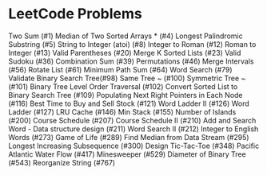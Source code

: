 # LeetCode Problems

Two Sum (#1)
Median of Two Sorted Arrays * (#4)
Longest Palindromic Substring (#5)
String to Integer (atoi) (#8)
Integer to Roman (#12)
Roman to Integer (#13)
Valid Parentheses (#20)
Merge K Sorted Lists (#23)
Valid Sudoku (#36)
Combination Sum (#39)
Permutations (#46)
Merge Intervals (#56)
Rotate List (#61)
Minimum Path Sum (#64)
Word Search (#79)
Validate Binary Search Tree(#98)
Same Tree ~ (#100)
Symmetric Tree ~ (#101)
Binary Tree Level Order Traversal (#102)
Convert Sorted List to Binary Search Tree (#109)
Populating Next Right Pointers in Each Node (#116)
Best Time to Buy and Sell Stock (#121)
Word Ladder II (#126)
Word Ladder (#127)
LRU Cache (#146)
Min Stack (#155)
Number of Islands (#200)
Course Schedule (#207)
Course Schedule II (#210)
Add and Search Word - Data structure design (#211)
Word Search II (#212)
Integer to English Words (#273)
Game of Life (#289)
Find Median from Data Stream (#295)
Longest Increasing Subsequence (#300)
Design Tic-Tac-Toe (#348)
Pacific Atlantic Water Flow (#417)
Minesweeper (#529)
Diameter of Binary Tree (#543)
Reorganize String (#767)
